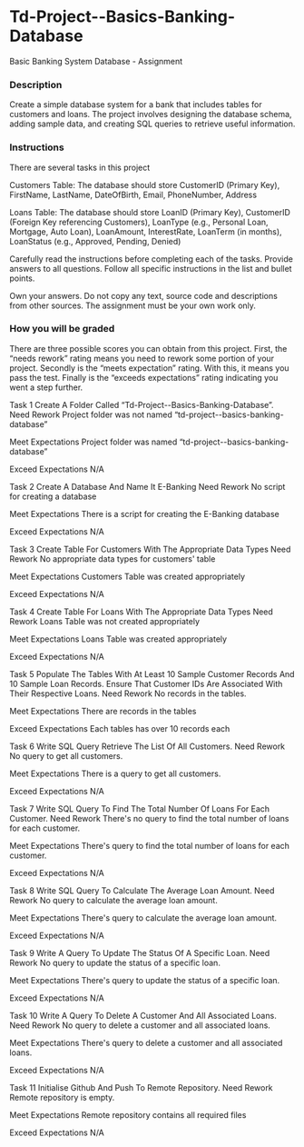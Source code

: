 # Td-Project--Basics-Banking-Database
Basic Banking System Database - Assignment

### Description
Create a simple database system for a bank that includes tables for customers and loans. The project involves designing the database schema, adding sample data, and creating SQL queries to retrieve useful information.

### Instructions
There are several tasks in this project

Customers Table: The database should store CustomerID (Primary Key), FirstName, LastName, DateOfBirth, Email, PhoneNumber, Address

Loans Table: The database should store LoanID (Primary Key), CustomerID (Foreign Key referencing Customers), LoanType (e.g., Personal Loan, Mortgage, Auto Loan), LoanAmount, InterestRate, LoanTerm (in months), LoanStatus (e.g., Approved, Pending, Denied)

Carefully read the instructions before completing each of the tasks. Provide answers to all questions. Follow all specific instructions in the list and bullet points.

Own your answers. Do not copy any text, source code and descriptions from other sources. The assignment must be your own work only.

### How you will be graded
There are three possible scores you can obtain from this project. First, the “needs rework” rating means you need to rework some portion of your project. Secondly is the “meets expectation” rating. With this, it means you pass the test. Finally is the “exceeds expectations” rating indicating you went a step further.

Task 1
Create A Folder Called “Td-Project--Basics-Banking-Database”.
Need Rework
Project folder was not named “td-project--basics-banking-database”

Meet Expectations
Project folder was named “td-project--basics-banking-database”

Exceed Expectations
N/A

Task 2
Create A Database And Name It E-Banking
Need Rework
No script for creating a database

Meet Expectations
There is a script for creating the E-Banking database

Exceed Expectations
N/A

Task 3
Create Table For Customers With The Appropriate Data Types
Need Rework
No appropriate data types for customers' table

Meet Expectations
Customers Table was created appropriately

Exceed Expectations
N/A

Task 4
Create Table For Loans With The Appropriate Data Types
Need Rework
Loans Table was not created appropriately

Meet Expectations
Loans Table was created appropriately

Exceed Expectations
N/A

Task 5
Populate The Tables With At Least 10 Sample Customer Records And 10 Sample Loan Records. Ensure That Customer IDs Are Associated With Their Respective Loans.
Need Rework
No records in the tables.

Meet Expectations
There are records in the tables

Exceed Expectations
Each tables has over 10 records each

Task 6
Write SQL Query Retrieve The List Of All Customers.
Need Rework
No query to get all customers.

Meet Expectations
There is a query to get all customers.

Exceed Expectations
N/A

Task 7
Write SQL Query To Find The Total Number Of Loans For Each Customer.
Need Rework
There's no query to find the total number of loans for each customer.

Meet Expectations
There's query to find the total number of loans for each customer.

Exceed Expectations
N/A

Task 8
Write SQL Query To Calculate The Average Loan Amount.
Need Rework
No query to calculate the average loan amount.

Meet Expectations
There's query to calculate the average loan amount.

Exceed Expectations
N/A

Task 9
Write A Query To Update The Status Of A Specific Loan.
Need Rework
No query to update the status of a specific loan.

Meet Expectations
There's query to update the status of a specific loan.

Exceed Expectations
N/A

Task 10
Write A Query To Delete A Customer And All Associated Loans.
Need Rework
No query to delete a customer and all associated loans.

Meet Expectations
There's query to delete a customer and all associated loans.

Exceed Expectations
N/A

Task 11
Initialise Github And Push To Remote Repository.
Need Rework
Remote repository is empty.

Meet Expectations
Remote repository contains all required files

Exceed Expectations
N/A
